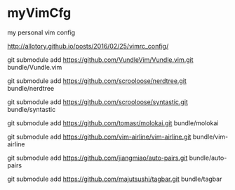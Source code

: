 # myVimCfg
my personal vim config 


http://allotory.github.io/posts/2016/02/25/vimrc_config/

git submodule add https://github.com/VundleVim/Vundle.vim.git bundle/Vundle.vim

git submodule add https://github.com/scrooloose/nerdtree.git bundle/nerdtree

git submodule add https://github.com/scrooloose/syntastic.git bundle/syntastic

git submodule add https://github.com/tomasr/molokai.git bundle/molokai

git submodule add https://github.com/vim-airline/vim-airline.git bundle/vim-airline

git submodule add https://github.com/jiangmiao/auto-pairs.git bundle/auto-pairs

git submodule add https://github.com/majutsushi/tagbar.git bundle/tagbar

